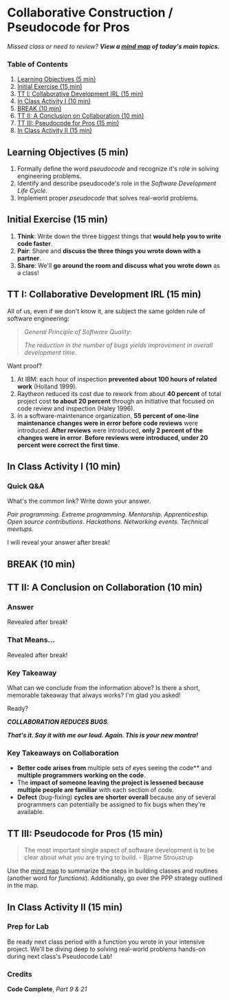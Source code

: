 # Collaborative Construction / Pseudocode for Pros

_Missed class or need to review? **View a [mind map](Resources/2-PseudocodeForPros.pdf) of today's main topics.**_

### Table of Contents

1. [Learning Objectives (5 min)](#learning-objectives-5-min)
2. [Initial Exercise (15 min)](#initial-exercise-15-min)
3. [TT I: Collaborative Development IRL (15 min)](#tt-i-collaborative-development-irl-15-min)
4. [In Class Activity I (10 min)](#in-class-activity-i-10-min)
5. [BREAK (10 min)](#break-10-min)
6. [TT II: A Conclusion on Collaboration (10 min)](#tt-ii-a-conclusion-on-collaboration-10-min)
7. [TT III: Pseudocode for Pros (15 min)](#tt-iii-pseudocode-for-pros-15-min)
8. [In Class Activity II (15 min)](#in-class-activity-ii-15-min)

## Learning Objectives (5 min)

1. Formally define the word _pseudocode_ and recognize it's role in solving  engineering problems.
2. Identify and describe pseudocode's role in the _Software Development Life Cycle_.
3. Implement proper _pseudocode_ that solves real-world problems.

## Initial Exercise (15 min)

1. **Think**: Write down the three biggest things that **would help you to write code faster**.
2. **Pair**: Share and **discuss the three things you wrote down with a partner**.
3. **Share**: We'll **go around the room and discuss what you wrote down** as a class!

## TT I: Collaborative Development IRL (15 min)

All of us, even if we don't know it, are subject the same golden rule of software engineering:

> *General Principle of Software Quality*:
>
> _The reduction in the number of bugs yields improvement in overall development time_.

Want proof?

1. At IBM: each hour of inspection **prevented about 100 hours of related work** (Holland 1999).
2. Raytheon reduced its cost due to rework from about **40 percent** of total project cost **to about 20 percent** through an initiative that focused on code review and inspection (Haley 1996).
3. In a software-maintenance organization, **55 percent of one-line maintenance changes were in error before code reviews** were introduced. **After reviews** were introduced, **only 2 percent of the changes were in error**. **Before reviews were introduced, under 20 percent were correct the first time**.

## In Class Activity I (10 min)

### Quick Q&A

What's the common link? Write down your answer.

_Pair programming. Extreme programming. Mentorship. Apprenticeship. Open source contributions. Hackathons. Networking events. Technical meetups._

I will reveal your answer after break!

## BREAK (10 min)

## TT II: A Conclusion on Collaboration (10 min)

### Answer

Revealed after break!

<!--
**These formal engineering techniques (and more) grant opportunities for fresh eyes to grace your codebase, and catching bugs and errors in your thinking that WILL surprise you.** Bugs even your tests won't catch! -->

### That Means...

Revealed after break!

<!-- **Interacting with other programmers is required**. The best programmers you know gained their skills through the collaboration, pairing, and taking swift and thoughtful action upon feedback --- including yours truly! -->

### Key Takeaway

What can we conclude from the information above? Is there a short, memorable takeaway that always works? I'm glad you asked!

Ready?

_**COLLABORATION REDUCES BUGS**._

**_That's it. Say it with me our loud. Again. This is your new mantra!_**

### Key Takeaways on Collaboration

* **Better code arises from** multiple sets of eyes seeing the code** and **multiple programmers working on the code**.
* The **impact of someone leaving the project is lessened because multiple people are familiar** with each section of code.
* **Defect** (bug-fixing) **cycles are shorter overall** because any of several programmers can potentially be assigned to fix bugs when they're available.

## TT III: Pseudocode for Pros (15 min)

> The most important single aspect of software development is to be clear about what you are trying to build. - Bjarne Stroustrup

Use the [mind map](Resources/2-PseudocodeForPros.pdf) to summarize the steps in building classes and routines (another word for _functions_). Additionally, go over the PPP strategy outlined in the map.

## In Class Activity II (15 min)

### Prep for Lab

Be ready next class period with a function you wrote in your intensive project. We'll be diving deep to solving real-world problems hands-on during next class's Pseudocode Lab!

### Credits

**Code Complete**, *Part 9 & 21*
